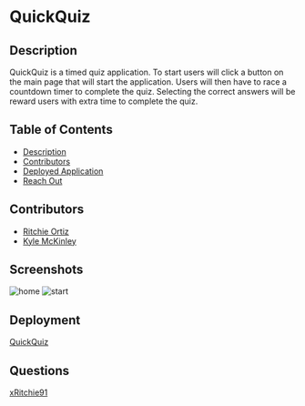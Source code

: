 # QuickQuiz

## Description
QuickQuiz is a timed quiz application.
To start users will click a button on the main page that will start the application. Users will then have to race a countdown timer to complete the quiz. Selecting the correct answers will be reward users with extra time to complete the quiz.

## Table of Contents
- [Description](#Description)
- [Contributors](#Contributors)
- [Deployed Application](#Deployment)
- [Reach Out](#Questions)

## Contributors
- [Ritchie Ortiz](https://www.github.com/xRitchie91)
- [Kyle McKinley](https://www.github.com/kjmckinley)

## Screenshots
![home](https://user-images.githubusercontent.com/74946954/126056171-11be839e-37cd-4cdc-acf7-a5925669e560.png)
![start](https://user-images.githubusercontent.com/74946954/126056193-77b3a29f-1df4-4824-bdc9-34b9f9e8df99.png)

## Deployment
[QuickQuiz](https://xritchie91.github.io/QuickQuiz/)

## Questions
[xRitchie91](https://github.com/xRitchie91)

